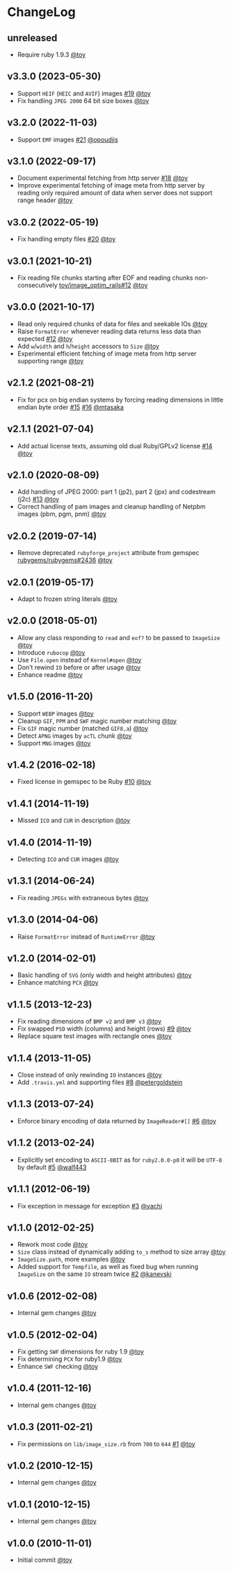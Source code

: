 # ChangeLog

## unreleased

* Require ruby 1.9.3 [@toy](https://github.com/toy)

## v3.3.0 (2023-05-30)

* Support `HEIF` (`HEIC` and `AVIF`) images [#19](https://github.com/toy/image_size/issues/19) [@toy](https://github.com/toy)
* Fix handling `JPEG 2000` 64 bit size boxes [@toy](https://github.com/toy)

## v3.2.0 (2022-11-03)

* Support `EMF` images [#21](https://github.com/toy/image_size/pull/21) [@opoudjis](https://github.com/opoudjis)

## v3.1.0 (2022-09-17)

* Document experimental fetching from http server [#18](https://github.com/toy/image_size/issues/18) [@toy](https://github.com/toy)
* Improve experimental fetching of image meta from http server by reading only required amount of data when server does not support range header [@toy](https://github.com/toy)

## v3.0.2 (2022-05-19)

* Fix handling empty files [#20](https://github.com/toy/image_size/issues/20) [@toy](https://github.com/toy)

## v3.0.1 (2021-10-21)

* Fix reading file chunks starting after EOF and reading chunks non-consecutively [toy/image_optim_rails#12](https://github.com/toy/image_optim_rails/issues/12) [@toy](https://github.com/toy)

## v3.0.0 (2021-10-17)

* Read only required chunks of data for files and seekable IOs [@toy](https://github.com/toy)
* Raise `FormatError` whenever reading data returns less data than expected [#12](https://github.com/toy/image_size/issues/12) [@toy](https://github.com/toy)
* Add `w`/`width` and `h`/`height` accessors to `Size` [@toy](https://github.com/toy)
* Experimental efficient fetching of image meta from http server supporting range [@toy](https://github.com/toy)

## v2.1.2 (2021-08-21)

* Fix for pcx on big endian systems by forcing reading dimensions in little endian byte order [#15](https://github.com/toy/image_size/issues/15) [#16](https://github.com/toy/image_size/pull/16) [@mtasaka](https://github.com/mtasaka)

## v2.1.1 (2021-07-04)

* Add actual license texts, assuming old dual Ruby/GPLv2 license [#14](https://github.com/toy/image_size/issues/14) [@toy](https://github.com/toy)

## v2.1.0 (2020-08-09)

* Add handling of JPEG 2000: part 1 (jp2), part 2 (jpx) and codestream (j2c) [#13](https://github.com/toy/image_size/issues/13) [@toy](https://github.com/toy)
* Correct handling of pam images and cleanup handling of Netpbm images (pbm, pgm, pnm) [@toy](https://github.com/toy)

## v2.0.2 (2019-07-14)

* Remove deprecated `rubyforge_project` attribute from gemspec [rubygems/rubygems#2436](https://github.com/rubygems/rubygems/pull/2436) [@toy](https://github.com/toy)

## v2.0.1 (2019-05-17)

* Adapt to frozen string literals [@toy](https://github.com/toy)

## v2.0.0 (2018-05-01)

* Allow any class responding to `read` and `eof?` to be passed to `ImageSize` [@toy](https://github.com/toy)
* Introduce `rubocop` [@toy](https://github.com/toy)
* Use `File.open` instead of `Kernel#open` [@toy](https://github.com/toy)
* Don’t rewind `IO` before or after usage [@toy](https://github.com/toy)
* Enhance readme [@toy](https://github.com/toy)

## v1.5.0 (2016-11-20)

* Support `WEBP` images [@toy](https://github.com/toy)
* Cleanup `GIF`, `PPM` and `SWF` magic number matching [@toy](https://github.com/toy)
* Fix `GIF` magic number (matched `GIF8,a`) [@toy](https://github.com/toy)
* Detect `APNG` images by `acTL` chunk [@toy](https://github.com/toy)
* Support `MNG` images [@toy](https://github.com/toy)

## v1.4.2 (2016-02-18)

* Fixed license in gemspec to be Ruby [#10](https://github.com/toy/image_size/issues/10) [@toy](https://github.com/toy)

## v1.4.1 (2014-11-19)

* Missed `ICO` and `CUR` in description [@toy](https://github.com/toy)

## v1.4.0 (2014-11-19)

* Detecting `ICO` and `CUR` images [@toy](https://github.com/toy)

## v1.3.1 (2014-06-24)

* Fix reading `JPEGs` with extraneous bytes [@toy](https://github.com/toy)

## v1.3.0 (2014-04-06)

* Raise `FormatError` instead of `RuntimeError` [@toy](https://github.com/toy)

## v1.2.0 (2014-02-01)

* Basic handling of `SVG` (only width and height attributes) [@toy](https://github.com/toy)
* Enhance matching `PCX` [@toy](https://github.com/toy)

## v1.1.5 (2013-12-23)

* Fix reading dimensions of `BMP v2` and `BMP v3` [@toy](https://github.com/toy)
* Fix swapped `PSD` width (columns) and height (rows) [#9](https://github.com/toy/image_size/issues/9) [@toy](https://github.com/toy)
* Replace square test images with rectangle ones [@toy](https://github.com/toy)

## v1.1.4 (2013-11-05)

* Close instead of only rewinding `IO` instances [@toy](https://github.com/toy)
* Add `.travis.yml` and supporting files [#8](https://github.com/toy/image_size/pull/8) [@petergoldstein](https://github.com/petergoldstein)

## v1.1.3 (2013-07-24)

* Enforce binary encoding of data returned by `ImageReader#[]` [#6](https://github.com/toy/image_size/issues/6) [@toy](https://github.com/toy)

## v1.1.2 (2013-02-24)

* Explicitly set encoding to `ASCII-8BIT` as for `ruby2.0.0-p0` it will be `UTF-8` by default [#5](https://github.com/toy/image_size/pull/5) [@walf443](https://github.com/walf443)

## v1.1.1 (2012-06-19)

* Fix exception in message for exception [#3](https://github.com/toy/image_size/pull/3) [@yachi](https://github.com/yachi)

## v1.1.0 (2012-02-25)

* Rework most code [@toy](https://github.com/toy)
* `Size` class instead of dynamically adding `to_s` method to size array [@toy](https://github.com/toy)
* `ImageSize.path`, more examples [@toy](https://github.com/toy)
* Added support for `Tempfile`, as well as fixed bug when running `ImageSize` on the same `IO` stream twice [#2](https://github.com/toy/image_size/pull/2) [@kanevski](https://github.com/kanevski)

## v1.0.6 (2012-02-08)

* Internal gem changes [@toy](https://github.com/toy)

## v1.0.5 (2012-02-04)

* Fix getting `SWF` dimensions for ruby 1.9 [@toy](https://github.com/toy)
* Fix determining `PCX` for ruby1.9 [@toy](https://github.com/toy)
* Enhance `SWF` checking [@toy](https://github.com/toy)

## v1.0.4 (2011-12-16)

* Internal gem changes [@toy](https://github.com/toy)

## v1.0.3 (2011-02-21)

* Fix permissions on `lib/image_size.rb` from `700` to `644` [#1](https://github.com/toy/image_size/issues/1) [@toy](https://github.com/toy)

## v1.0.2 (2010-12-15)

* Internal gem changes [@toy](https://github.com/toy)

## v1.0.1 (2010-12-15)

* Internal gem changes [@toy](https://github.com/toy)

## v1.0.0 (2010-11-01)

* Initial commit [@toy](https://github.com/toy)
